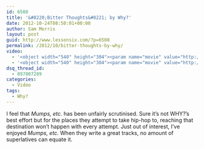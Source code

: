 ```yaml
---
id: 6508
title: '&#8220;Bitter Thoughts&#8221; by Why?'
date: 2012-10-24T08:50:01+00:00
author: Sam Morris
layout: post
guid: http://www.lessonsix.com/?p=6508
permalink: /2012/10/bitter-thoughts-by-why/
video:
  - '<object width="540" height="304"><param name="movie" value="http://www.youtube.com/v/N7v9psZWwSs?version=3&amp;hl=en_GB"></param><param name="allowFullScreen" value="true"></param><param name="allowscriptaccess" value="always"></param><embed src="http://www.youtube.com/v/N7v9psZWwSs?version=3&amp;hl=en_GB" type="application/x-shockwave-flash" width="540" height="304" allowscriptaccess="always" allowfullscreen="true"></embed></object>'
  - '<object width="540" height="304"><param name="movie" value="http://www.youtube.com/v/N7v9psZWwSs?version=3&amp;hl=en_GB"></param><param name="allowFullScreen" value="true"></param><param name="allowscriptaccess" value="always"></param><embed src="http://www.youtube.com/v/N7v9psZWwSs?version=3&amp;hl=en_GB" type="application/x-shockwave-flash" width="540" height="304" allowscriptaccess="always" allowfullscreen="true"></embed></object>'
dsq_thread_id:
  - 897807289
categories:
  - Video
tags:
  - Why?
---
```

I feel that _Mumps, etc._ has been unfairly scrutinised. Sure it&#8217;s not WHY?&#8217;s best effort but for the places they attempt to take hip-hop to, reaching that destination won&#8217;t happen with every attempt. Just out of interest, I&#8217;ve enjoyed _Mumps, etc._ When they write a great tracks, no amount of superlatives can equate it.